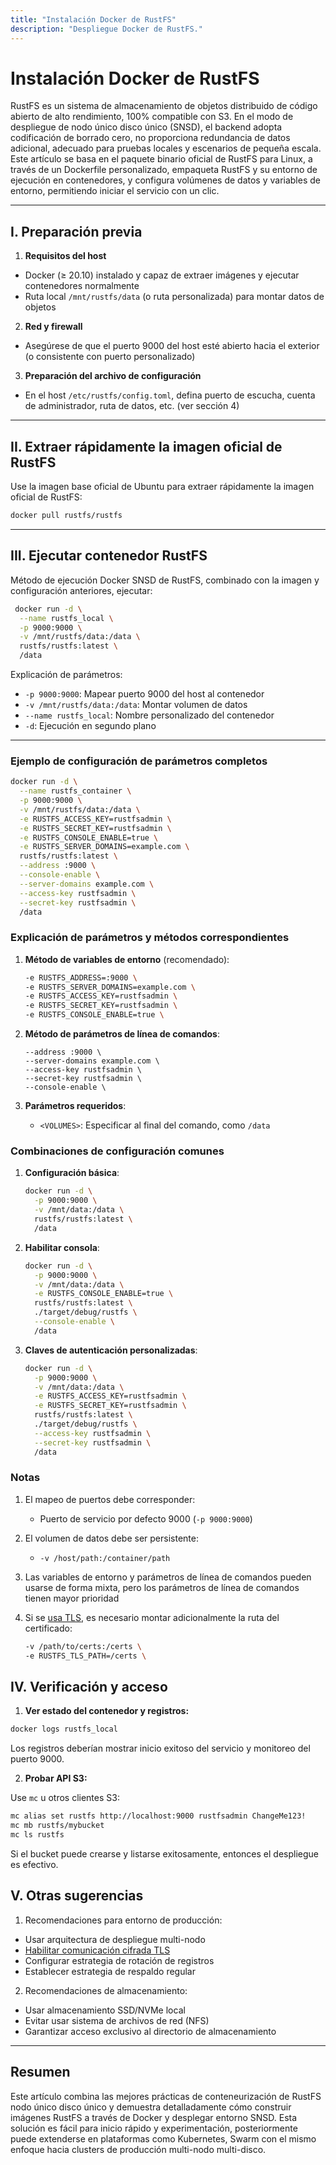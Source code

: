 ```yaml
---
title: "Instalación Docker de RustFS"
description: "Despliegue Docker de RustFS."
---
```


# Instalación Docker de RustFS

RustFS es un sistema de almacenamiento de objetos distribuido de código abierto de alto rendimiento, 100% compatible con S3. En el modo de despliegue de nodo único disco único (SNSD), el backend adopta codificación de borrado cero, no proporciona redundancia de datos adicional, adecuado para pruebas locales y escenarios de pequeña escala.
Este artículo se basa en el paquete binario oficial de RustFS para Linux, a través de un Dockerfile personalizado, empaqueta RustFS y su entorno de ejecución en contenedores, y configura volúmenes de datos y variables de entorno, permitiendo iniciar el servicio con un clic.

---

## I. Preparación previa

1. **Requisitos del host**

 * Docker (≥ 20.10) instalado y capaz de extraer imágenes y ejecutar contenedores normalmente
 * Ruta local `/mnt/rustfs/data` (o ruta personalizada) para montar datos de objetos
2. **Red y firewall**

 * Asegúrese de que el puerto 9000 del host esté abierto hacia el exterior (o consistente con puerto personalizado)
3. **Preparación del archivo de configuración**

 * En el host `/etc/rustfs/config.toml`, defina puerto de escucha, cuenta de administrador, ruta de datos, etc. (ver sección 4)

---

## II. Extraer rápidamente la imagen oficial de RustFS

Use la imagen base oficial de Ubuntu para extraer rápidamente la imagen oficial de RustFS:


```bash
docker pull rustfs/rustfs

```


---

## III. Ejecutar contenedor RustFS

Método de ejecución Docker SNSD de RustFS, combinado con la imagen y configuración anteriores, ejecutar:

```bash
 docker run -d \
  --name rustfs_local \
  -p 9000:9000 \
  -v /mnt/rustfs/data:/data \
  rustfs/rustfs:latest \
  /data
```

Explicación de parámetros:

* `-p 9000:9000`: Mapear puerto 9000 del host al contenedor
* `-v /mnt/rustfs/data:/data`: Montar volumen de datos
* `--name rustfs_local`: Nombre personalizado del contenedor
* `-d`: Ejecución en segundo plano

---

### Ejemplo de configuración de parámetros completos

```bash
docker run -d \
  --name rustfs_container \
  -p 9000:9000 \
  -v /mnt/rustfs/data:/data \
  -e RUSTFS_ACCESS_KEY=rustfsadmin \
  -e RUSTFS_SECRET_KEY=rustfsadmin \
  -e RUSTFS_CONSOLE_ENABLE=true \
  -e RUSTFS_SERVER_DOMAINS=example.com \
  rustfs/rustfs:latest \
  --address :9000 \
  --console-enable \
  --server-domains example.com \
  --access-key rustfsadmin \
  --secret-key rustfsadmin \
  /data
```

### Explicación de parámetros y métodos correspondientes

1. **Método de variables de entorno** (recomendado):
   ```bash
   -e RUSTFS_ADDRESS=:9000 \
   -e RUSTFS_SERVER_DOMAINS=example.com \
   -e RUSTFS_ACCESS_KEY=rustfsadmin \
   -e RUSTFS_SECRET_KEY=rustfsadmin \
   -e RUSTFS_CONSOLE_ENABLE=true \
   ```

2. **Método de parámetros de línea de comandos**:
   ```
   --address :9000 \
   --server-domains example.com \
   --access-key rustfsadmin \
   --secret-key rustfsadmin \
   --console-enable \
   ```

3. **Parámetros requeridos**:
    - `<VOLUMES>`: Especificar al final del comando, como `/data`

### Combinaciones de configuración comunes

1. **Configuración básica**:
   ```bash
   docker run -d \
     -p 9000:9000 \
     -v /mnt/data:/data \
     rustfs/rustfs:latest \
     /data
   ```

2. **Habilitar consola**:
   ```bash
   docker run -d \
     -p 9000:9000 \
     -v /mnt/data:/data \
     -e RUSTFS_CONSOLE_ENABLE=true \
     rustfs/rustfs:latest \
     ./target/debug/rustfs \
     --console-enable \
     /data
   ```

3. **Claves de autenticación personalizadas**:
   ```bash
   docker run -d \
     -p 9000:9000 \
     -v /mnt/data:/data \
     -e RUSTFS_ACCESS_KEY=rustfsadmin \
     -e RUSTFS_SECRET_KEY=rustfsadmin \
     rustfs/rustfs:latest \
     ./target/debug/rustfs \
     --access-key rustfsadmin \
     --secret-key rustfsadmin \
     /data
   ```

### Notas

1. El mapeo de puertos debe corresponder:
    - Puerto de servicio por defecto 9000 (`-p 9000:9000`)

2. El volumen de datos debe ser persistente:
    - `-v /host/path:/container/path`

3. Las variables de entorno y parámetros de línea de comandos pueden usarse de forma mixta, pero los parámetros de línea de comandos tienen mayor prioridad

4. Si se [usa TLS](../../integration/tls-configured.md), es necesario montar adicionalmente la ruta del certificado:

   ```bash
   -v /path/to/certs:/certs \
   -e RUSTFS_TLS_PATH=/certs \
   ```

## IV. Verificación y acceso

1. **Ver estado del contenedor y registros:**

 ```bash
 docker logs rustfs_local
 ```

 Los registros deberían mostrar inicio exitoso del servicio y monitoreo del puerto 9000.

2. **Probar API S3:**

 Use `mc` u otros clientes S3:

 ```bash
 mc alias set rustfs http://localhost:9000 rustfsadmin ChangeMe123!
 mc mb rustfs/mybucket
 mc ls rustfs
 ```

 Si el bucket puede crearse y listarse exitosamente, entonces el despliegue es efectivo.


## V. Otras sugerencias

1. Recomendaciones para entorno de producción:
- Usar arquitectura de despliegue multi-nodo
- [Habilitar comunicación cifrada TLS](../../integration/tls-configured.md)
- Configurar estrategia de rotación de registros
- Establecer estrategia de respaldo regular

2. Recomendaciones de almacenamiento:
- Usar almacenamiento SSD/NVMe local
- Evitar usar sistema de archivos de red (NFS)
- Garantizar acceso exclusivo al directorio de almacenamiento

---

## Resumen

Este artículo combina las mejores prácticas de conteneurización de RustFS nodo único disco único y demuestra detalladamente cómo construir imágenes RustFS a través de Docker y desplegar entorno SNSD.
Esta solución es fácil para inicio rápido y experimentación, posteriormente puede extenderse en plataformas como Kubernetes, Swarm con el mismo enfoque hacia clusters de producción multi-nodo multi-disco.

